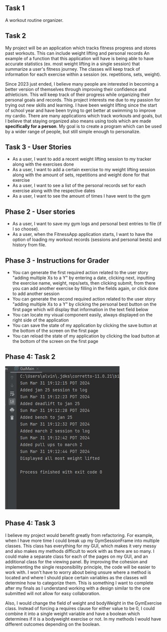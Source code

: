 ## Task 1 
A workout routine organizer. 

## Task 2
My project will be an application which tracks fitness progress and stores past workouts. 
This can include weight lifting and personal records 
An example of a function that this application will have is being able to have accurate statistics
(ex. most weight lifting in a single session) that summarize a user's fitness journey. 
The classes will keep track of information for each exercise within a session (ex. repetitions, sets, weight). 

Since 2023 just ended, I believe many people are interested in becoming a better version of themselves
through improving their confidence and athleticism. This will keep track of their progress while 
organizing their personal goals and records. This project interests me due to my passion for trying 
out new skills and learning. I have been weight lifting since the start of school year and have been 
trying to get better at swimming to improve my cardio. There are many applications which track workouts 
and goals, but I believe that staying organized also means using tools which are made **specifically for 
a person**. My goal is to create a program which can be used by a wider range of people, but still simple
enough to personalize. 

## Task 3 - User Stories
- As a user, I want to add a recent weight lifting session to my tracker along with 
the exercises done
- As a user, I want to add a certain exercise to my weight lifting session along with 
the amount of sets, repetitions and weight done for that exercise 
- As a user, I want to see a list of the personal records set for each exercise along with the respective dates 
- As a user, I want to see the amount of times I have went to the gym 

## Phase 2 - User stories 
- As a user, I want to save my gym logs and personal best entries to file (if I so choose). 
- As a user, when the FitnessApp application starts, I want to have the option of loading my workout records 
(sessions and personal bests) and history from file. 

## Phase 3 - Instructions for Grader 
- You can generate the first required action related to the user story "adding multiple Xs to a Y" by
entering a date, clicking next, inputting the exercise name, weight, reps/sets, then clicking submit, from
there you can add another exercise by filling in the fields again, or click done to add another session 
- You can generate the second required action related to the user story "adding multiple Xs to a Y" by clicking the 
personal best button on the first page which will display that information in the text field below 
- You can locate my visual component easily, always displayed on the right side of the application 
- You can save the state of my application by clicking the save button at the bottom of the screen on the first page
- You can reload the state of my application by clicking the load button at the bottom of the screen on the first page

## Phase 4: Task 2
![img.png](img.png)

## Phase 4: Task 3 
I believe my project would benefit greatly from refactoring. For example, when I have more time I could break up my
GymSessionFrame into multiple classes. This class has everything for my GUI, which makes it very messy and also
makes my methods difficult to work with as there are so many. I could make a separate class for each of the pages
on my GUI, and an additional class for the viewing panel. By improving the cohesion and implementing the single
responsibility principle, the code will be easier to work with. I won't have to worry about being unsure where a 
method is located and where I should place certain variables as the classes will determine how to categorize them. 
This is something I want to complete after my finals as I understand working with a design
similar to the one submitted will not allow for easy collaboration. 

Also, I would change the field of weight and
bodyWeight in the GymExercise class. Instead of forcing a requires clause for either value to be 0, I could combine it
into a single weight variable and have a boolean which determines if it is a bodyweight exercise or not. In my methods
I would have different outcomes depending on the boolean.
